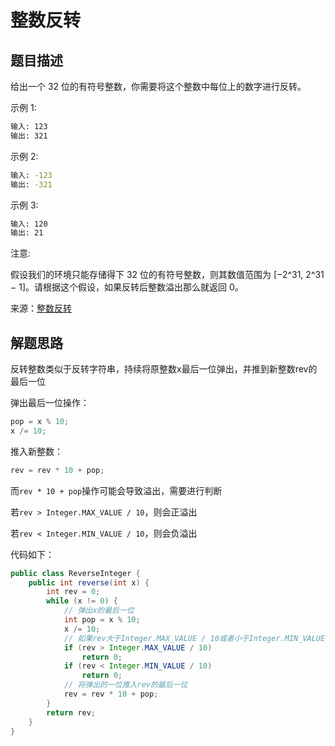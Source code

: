 # 整数反转

## 题目描述

给出一个 32 位的有符号整数，你需要将这个整数中每位上的数字进行反转。

示例 1:

```bash
输入: 123
输出: 321
```

 示例 2:

```bash
输入: -123
输出: -321
```

示例 3:

```bash
输入: 120
输出: 21
```


注意:

假设我们的环境只能存储得下 32 位的有符号整数，则其数值范围为 [−2^31,  2^31 − 1]。请根据这个假设，如果反转后整数溢出那么就返回 0。


来源：[整数反转](https://leetcode-cn.com/problems/reverse-integer)

## 解题思路

反转整数类似于反转字符串，持续将原整数x最后一位弹出，并推到新整数rev的最后一位

弹出最后一位操作：

```java
pop = x % 10;
x /= 10;
```

推入新整数：

```java
rev = rev * 10 + pop;
```



而`rev * 10 + pop`操作可能会导致溢出，需要进行判断

若`rev > Integer.MAX_VALUE / 10`，则会正溢出

若`rev < Integer.MIN_VALUE / 10`，则会负溢出

代码如下：

```java
public class ReverseInteger {
    public int reverse(int x) {
        int rev = 0;
        while (x != 0) {
            // 弹出x的最后一位
            int pop = x % 10;
            x /= 10; 
            // 如果rev大于Integer.MAX_VALUE / 10或者小于Integer.MIN_VALUE / 10，则会溢出
            if (rev > Integer.MAX_VALUE / 10)
                return 0;
            if (rev < Integer.MIN_VALUE / 10)
                return 0;
            // 将弹出的一位推入rev的最后一位
            rev = rev * 10 + pop;
        }
        return rev;
    }
}
```

